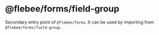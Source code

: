 # @flebee/forms/field-group

Secondary entry point of `@flebee/forms`. It can be used by importing from `@flebee/forms/field-group`.
